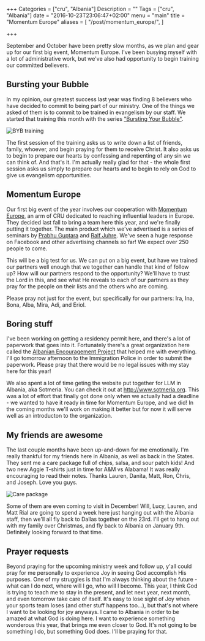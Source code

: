 +++
Categories = ["cru", "Albania"]
Description = ""
Tags = ["cru", "Albania"]
date = "2016-10-23T23:06:47+02:00"
menu = "main"
title = "Momentum Europe"
aliases = [
  "/post/momentum_europe/",
]

+++

September and October have been pretty slow months, as we plan and gear up for our
first big event, Momentum Europe.  I've been busying myself with a lot of administrative
work, but we've also had opportunity to begin training our committed believers.

## Bursting your Bubble

In my opinion, our greatest success last year was finding 8 believers who have decided
to commit to being part of our ministry.  One of the things we asked of them is to
commit to be trained in evangelism by our staff.  We started that training this month
with the series ["Bursting Your Bubble"](http://burstingyourbubble.org/).

![BYB training](/images/bursting_your_bubble.jpg)

The first session of the training asks us to write down a list of friends, family,
whoever, and begin praying for them to receive Christ.  It also asks us to begin to
prepare our hearts by confessing and repenting of any sin we can think of.  And
that's it.  I'm actually really glad for that - the whole first session asks us simply
to prepare our hearts and to begin to rely on God to give us evangelism opportunities.

## Momentum Europe

Our first big event of the year involves our cooperation with [Momentum Europe](http://momentumeurope.org/),
an arm of CRU dedicated to reaching influential leaders in Europe.  They decided last
fall to bring a team here this year, and we're finally putting it together.  The main
product which we've advertised is a series of seminars by [Prabhu Guptara](http://prabhu.guptara.net/)
and [Ralf Juhre](http://www.ralf-juhre.com/en/).  We've seen a huge response
on Facebook and other advertising channels so far!  We expect over 250 people to come.

This will be a big test for us.  We can put on a big event, but have we trained our
partners well enough that we together can handle that kind of follow up?  How will
our partners respond to the opportunity?  We'll have to trust the Lord in this, and
see what He reveals to each of our partners as they pray for the people on their lists
and the others who are coming.

Please pray not just for the event, but specifically for our partners:
Ira, Ina, Bona, Alba, Mira, Adi, and Eriol.

## Boring stuff

I've been working on getting a residency permit here, and there's a lot of paperwork
that goes into it.  Fortunately there's a great organization here called the
[Albanian Encouragement Project](http://www.aepfoundation.org) that helped me with everything.
I'll go tomorrow afternoon to the Immigration Police in order to submit the paperwork.
Please pray that there would be no legal issues with my stay here for this year!

We also spent a lot of time geting the website put together for LLM in Albania,
aka Sotmeria.  You can check it out at http://www.sotmeria.org.  This was a lot
of effort that finally got done only when we actually had a deadline - we wanted
to have it ready in time for Momentum Europe, and we did!  In the coming months
we'll work on making it better but for now it will serve well as an introducton
to the organization.

## My friends are awesome

The last couple months have been up-and-down for me emotionally.  I'm really thankful
for my friends here in Albania, as well as back in the States.  They sent me a
care package full of chips, salsa, and sour patch kids!  And two new Aggie T-shirts
just in time for A&M vs Alabama!  It was really encouraging to read their notes.
Thanks Lauren, Danita, Matt, Ron, Chris, and Joseph.  Love you guys.

![Care package](/images/care_package_10_2016.640x.jpg)

Some of them are even coming to visit in December!  Will, Lucy, Lauren, and Matt Rial
are going to spend a week here just hanging out with the Albania staff, then we'll
all fly back to Dallas together on the 23rd.  I'll get to hang out with my family
over Christmas, and fly back to Albania on January 9th.  Definitely looking forward
to that time.

## Prayer requests

Beyond praying for the upcoming ministry week and follow up, y'all could pray for
me personally to experience Joy in seeing God accomplish His purposes.  One of my
struggles is that I'm always thinking about the future - what can I do next, where
will I go, who will I become.  This year, I think God is trying to teach me to stay
in the present, and let next year, next month, and even tomorrow take care of itself.
It's easy to lose sight of Joy when your sports team loses (and other stuff
happens too...), but that's not where I want to be looking for joy anyways.  I
came to Albania in order to be amazed at what God is doing here.  I want to experience
something wonderous this year, that brings me even closer to God.  It's not going
to be something I do, but something God does.  I'll be praying for that.

